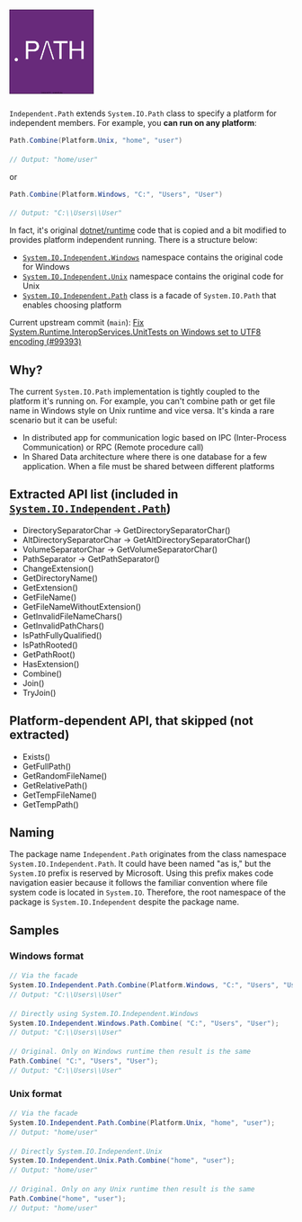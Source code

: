 # <img src="docs/icon.svg" width="150">

`Independent.Path` extends `System.IO.Path` class to specify a platform for independent members.
For example, you **can run on any platform**:

```csharp
Path.Combine(Platform.Unix, "home", "user")
    
// Output: "home/user"
```

or 

```csharp
Path.Combine(Platform.Windows, "C:", "Users", "User")

// Output: "C:\\Users\\User"
```

In fact, it's original [dotnet/runtime](https://github.com/dotnet/runtime/tree/main/src/libraries/System.Private.CoreLib/src/System/IO) code that is copied and a bit modified to provides platform independent running. There is a structure below:

- [`System.IO.Independent.Windows`](src/Independent.Path/Windows) namespace contains the original code for Windows
- [`System.IO.Independent.Unix`](src/Independent.Path/Unix) namespace contains the original code for Unix
- [`System.IO.Independent.Path`](src/Independent.Path/Path.cs) class is a facade of `System.IO.Path` that enables choosing platform

Current upstream commit (`main`): [Fix System.Runtime.InteropServices.UnitTests on Windows set to UTF8 encoding (#99393)](https://github.com/dotnet/runtime/commit/49a8bb7eb31f2aea9c895f4e9f6c2f6567281bdd)

## Why?

The current `System.IO.Path` implementation is tightly coupled to the platform it's running on. For example, you can't combine path or get file name in Windows style on Unix runtime and vice versa. 
It's kinda a rare scenario but it can be useful:
- In distributed app for communication logic based on IPC (Inter-Process Communication) or RPC (Remote procedure call)
- In Shared Data architecture where there is one database for a few application. When a file must be shared between different platforms


## Extracted API list (included in [`System.IO.Independent.Path`](src/Independent.Path/Path.cs))

- DirectorySeparatorChar -> GetDirectorySeparatorChar()
- AltDirectorySeparatorChar -> GetAltDirectorySeparatorChar()
- VolumeSeparatorChar -> GetVolumeSeparatorChar()
- PathSeparator -> GetPathSeparator()
- ChangeExtension()
- GetDirectoryName()
- GetExtension()
- GetFileName()
- GetFileNameWithoutExtension()
- GetInvalidFileNameChars()
- GetInvalidPathChars()
- IsPathFullyQualified()
- IsPathRooted()
- GetPathRoot()
- HasExtension()
- Combine()
- Join()
- TryJoin()

## Platform-dependent API, that skipped (not extracted)

- Exists()
- GetFullPath()
- GetRandomFileName()
- GetRelativePath()
- GetTempFileName()
- GetTempPath()

## Naming

The package name `Independent.Path` originates from the class namespace `System.IO.Independent.Path`. It could have been named "as is," but the `System.IO` prefix is reserved by Microsoft. Using this prefix makes code navigation easier because it follows the familiar convention where file system code is located in `System.IO`. Therefore, the root namespace of the package is `System.IO.Independent` despite the package name.  

## Samples

### Windows format

```csharp
// Via the facade
System.IO.Independent.Path.Combine(Platform.Windows, "C:", "Users", "User")
// Output: "C:\\Users\\User"
    
// Directly using System.IO.Independent.Windows
System.IO.Independent.Windows.Path.Combine( "C:", "Users", "User");
// Output: "C:\\Users\\User"

// Original. Only on Windows runtime then result is the same
Path.Combine( "C:", "Users", "User");
// Output: "C:\\Users\\User"
```

### Unix format

```csharp
// Via the facade
System.IO.Independent.Path.Combine(Platform.Unix, "home", "user");
// Output: "home/user"

// Directly System.IO.Independent.Unix
System.IO.Independent.Unix.Path.Combine("home", "user");
// Output: "home/user"

// Original. Only on any Unix runtime then result is the same
Path.Combine("home", "user");
// Output: "home/user"
```

